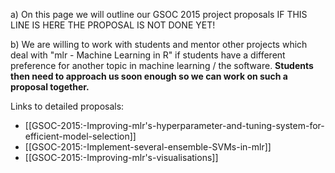 a) On this page we will outline our GSOC 2015 project proposals
IF THIS LINE IS HERE THE PROPOSAL IS NOT DONE YET!

b) We are willing to work with students and mentor other projects which deal with
"mlr - Machine Learning in R" if students have a different preference for another topic in machine learning / the software.
**Students then need to approach us soon enough so we can work on such a proposal together.**

Links to detailed proposals:

- [[GSOC-2015:-Improving-mlr's-hyperparameter-and-tuning-system-for-efficient-model-selection]]
- [[GSOC-2015:-Implement-several-ensemble-SVMs-in-mlr]]
- [[GSOC-2015:-Improving-mlr's-visualisations]]

